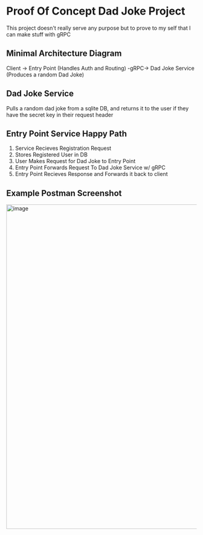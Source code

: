 # Proof Of Concept Dad Joke Project

This project doesn't really serve any purpose but to prove to my self that I can make stuff with gRPC

## Minimal Architecture Diagram
Client -> Entry Point (Handles Auth and Routing) -gRPC-> Dad Joke Service (Produces a random Dad Joke)

## Dad Joke Service
Pulls a random dad joke from a sqlite DB, and returns it to the user if they have the secret key in their request header 

## Entry Point Service Happy Path
1. Service Recieves Registration Request
2. Stores Registered User in DB
3. User Makes Request for Dad Joke to Entry Point
4. Entry Point Forwards Request To Dad Joke Service w/ gRPC
5. Entry Point Recieves Response and Forwards it back to client

## Example Postman Screenshot
<img width="1568" height="856" alt="image" src="https://github.com/user-attachments/assets/83f5a172-1c61-481d-a150-edd48174f8b0" />



